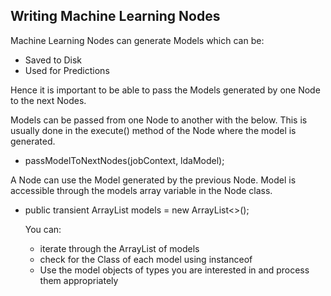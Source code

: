 ## Writing Machine Learning Nodes

Machine Learning Nodes can generate Models which can be:

* Saved to Disk
* Used for Predictions

Hence it is important to be able to pass the Models generated by one Node to the next Nodes.

Models can be passed from one Node to another with the below. This is usually done in the execute() method of the Node where the model is generated.

* passModelToNextNodes(jobContext, ldaModel);

A Node can use the Model generated by the previous Node. Model is accessible through the models array variable in the Node class.

* public transient ArrayList<Object> models = new ArrayList<>();

You can:

* iterate through the ArrayList of models
* check for the Class of each model using instanceof
* Use the model objects of types you are interested in and process them appropriately

